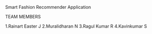 Smart Fashion Recommender Application

TEAM MEMBERS

1.Rainart Easter J
2.Muralidharan N
3.Ragul Kumar R
4.Kavinkumar S
